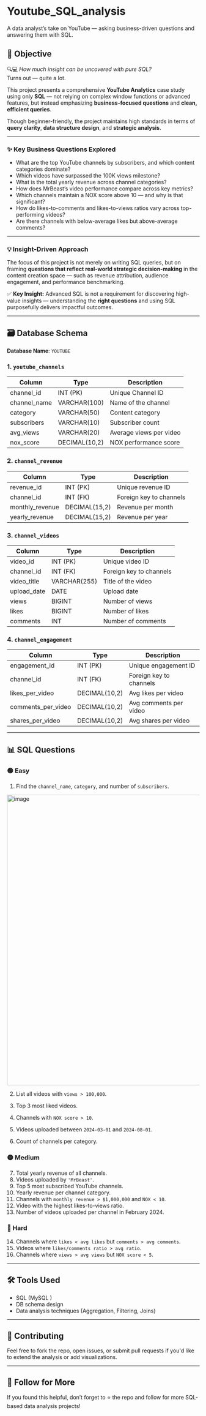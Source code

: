 # Youtube_SQL_analysis
A data analyst’s take on YouTube — asking business-driven questions and answering them with SQL.

## 🎯 Objective

🔍💻 *How much insight can be uncovered with pure SQL?*  
Turns out — quite a lot.

This project presents a comprehensive **YouTube Analytics** case study using only **SQL** — not relying on complex window functions or advanced features, but instead emphasizing **business-focused questions** and **clean, efficient queries**.

Though beginner-friendly, the project maintains high standards in terms of **query clarity**, **data structure design**, and **strategic analysis**.

---

### ✨ Key Business Questions Explored

- What are the top YouTube channels by subscribers, and which content categories dominate?
- Which videos have surpassed the 100K views milestone?
- What is the total yearly revenue across channel categories?
- How does MrBeast’s video performance compare across key metrics?
- Which channels maintain a NOX score above 10 — and why is that significant?
- How do likes-to-comments and likes-to-views ratios vary across top-performing videos?
- Are there channels with below-average likes but above-average comments?

---

### 💡 Insight-Driven Approach

The focus of this project is not merely on writing SQL queries, but on framing **questions that reflect real-world strategic decision-making** in the content creation space — such as revenue attribution, audience engagement, and performance benchmarking.

✅ **Key Insight:** Advanced SQL is not a requirement for discovering high-value insights — understanding the **right questions** and using SQL purposefully delivers impactful outcomes.

---

## 🗃️ Database Schema

**Database Name**: `YOUTUBE`

### 1. `youtube_channels`
| Column         | Type             | Description               |
|----------------|------------------|---------------------------|
| channel_id     | INT (PK)         | Unique Channel ID         |
| channel_name   | VARCHAR(100)     | Name of the channel       |
| category       | VARCHAR(50)      | Content category          |
| subscribers    | VARCHAR(10)      | Subscriber count          |
| avg_views      | VARCHAR(20)      | Average views per video   |
| nox_score      | DECIMAL(10,2)    | NOX performance score     |

### 2. `channel_revenue`
| Column         | Type             | Description               |
|----------------|------------------|---------------------------|
| revenue_id     | INT (PK)         | Unique revenue ID         |
| channel_id     | INT (FK)         | Foreign key to channels   |
| monthly_revenue| DECIMAL(15,2)    | Revenue per month         |
| yearly_revenue | DECIMAL(15,2)    | Revenue per year          |

### 3. `channel_videos`
| Column         | Type             | Description               |
|----------------|------------------|---------------------------|
| video_id       | INT (PK)         | Unique video ID           |
| channel_id     | INT (FK)         | Foreign key to channels   |
| video_title    | VARCHAR(255)     | Title of the video        |
| upload_date    | DATE             | Upload date               |
| views          | BIGINT           | Number of views           |
| likes          | BIGINT           | Number of likes           |
| comments       | INT              | Number of comments        |

### 4. `channel_engagement`
| Column             | Type             | Description               |
|--------------------|------------------|---------------------------|
| engagement_id      | INT (PK)         | Unique engagement ID      |
| channel_id         | INT (FK)         | Foreign key to channels   |
| likes_per_video    | DECIMAL(10,2)    | Avg likes per video       |
| comments_per_video | DECIMAL(10,2)    | Avg comments per video    |
| shares_per_video   | DECIMAL(10,2)    | Avg shares per video      |

---

## 📊 SQL Questions

### 🟢 Easy
1. Find the `channel_name`, `category`, and number of `subscribers`.
<img width="1363" height="759" alt="image" src="https://github.com/user-attachments/assets/790d569b-5086-4992-b17e-2d504f06f85b" />


2. List all videos with `views > 100,000`.

3. Top 3 most liked videos.

4. Channels with `NOX score > 10`.

5. Videos uploaded between `2024-03-01` and `2024-08-01`.

6. Count of channels per category.

### 🟡 Medium
7. Total yearly revenue of all channels.
8. Videos uploaded by `'MrBeast'`.
9. Top 5 most subscribed YouTube channels.
10. Yearly revenue per channel category.
11. Channels with `monthly revenue > $1,000,000` and `NOX < 10`.
12. Video with the highest likes-to-views ratio.
13. Number of videos uploaded per channel in February 2024.

### 🔴 Hard
14. Channels where `likes < avg likes` but `comments > avg comments`.
15. Videos where `likes/comments ratio > avg ratio`.
16. Channels where `views > avg views` but `NOX score < 5`.

---

## 🛠️ Tools Used

- SQL (MySQL )
- DB schema design
- Data analysis techniques (Aggregation, Filtering, Joins)

---

## 🙌 Contributing

Feel free to fork the repo, open issues, or submit pull requests if you'd like to extend the analysis or add visualizations.

---

## 📢 Follow for More

If you found this helpful, don’t forget to ⭐ the repo and follow for more SQL-based data analysis projects!
